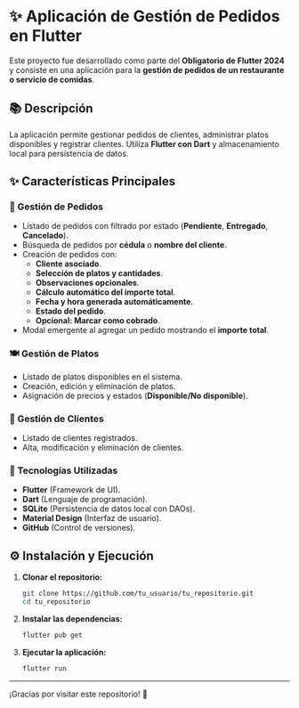 # ✨ Aplicación de Gestión de Pedidos en Flutter

Este proyecto fue desarrollado como parte del **Obligatorio de Flutter 2024** y consiste en una aplicación para la **gestión de pedidos de un restaurante o servicio de comidas**. 

## 📚 Descripción
La aplicación permite gestionar pedidos de clientes, administrar platos disponibles y registrar clientes. Utiliza **Flutter con Dart** y almacenamiento local para persistencia de datos.

## ✨ Características Principales
### 🍲 Gestión de Pedidos
- Listado de pedidos con filtrado por estado (**Pendiente**, **Entregado**, **Cancelado**).
- Búsqueda de pedidos por **cédula** o **nombre del cliente**.
- Creación de pedidos con:
  - **Cliente asociado**.
  - **Selección de platos y cantidades**.
  - **Observaciones opcionales**.
  - **Cálculo automático del importe total**.
  - **Fecha y hora generada automáticamente**.
  - **Estado del pedido**.
  - **Opcional: Marcar como cobrado**.
- Modal emergente al agregar un pedido mostrando el **importe total**.

### 🍽️ Gestión de Platos
- Listado de platos disponibles en el sistema.
- Creación, edición y eliminación de platos.
- Asignación de precios y estados (**Disponible/No disponible**).

### 👤 Gestión de Clientes
- Listado de clientes registrados.
- Alta, modificación y eliminación de clientes.

### 🔧 Tecnologías Utilizadas
- **Flutter** (Framework de UI).
- **Dart** (Lenguaje de programación).
- **SQLite** (Persistencia de datos local con DAOs).
- **Material Design** (Interfaz de usuario).
- **GitHub** (Control de versiones).

## ⚙️ Instalación y Ejecución
1. **Clonar el repositorio:**
   ```sh
   git clone https://github.com/tu_usuario/tu_repositorio.git
   cd tu_repositorio
   ```
2. **Instalar las dependencias:**
   ```sh
   flutter pub get
   ```
3. **Ejecutar la aplicación:**
   ```sh
   flutter run
   ```
---
¡Gracias por visitar este repositorio! 🎉
